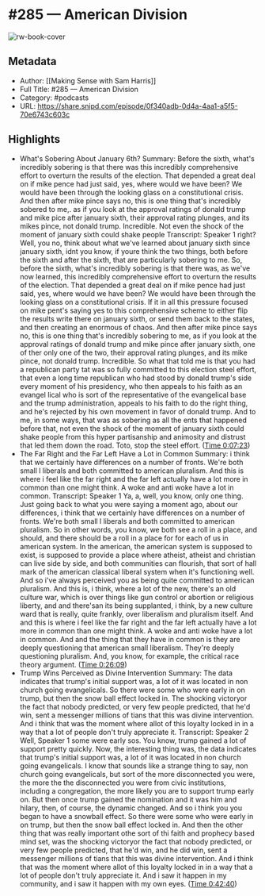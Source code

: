 # #285 — American Division

![rw-book-cover](https://images.weserv.nl/?url=https%3A%2F%2Fssl-static.libsyn.com%2Fp%2Fassets%2F0%2F9%2F7%2Fe%2F097e1e1107a7009a%2FMAKING_SENSE_MASTER.png&w=100&h=100)

## Metadata
- Author: [[Making Sense with Sam Harris]]
- Full Title: #285 — American Division
- Category: #podcasts
- URL: https://share.snipd.com/episode/0f340adb-0d4a-4aa1-a5f5-70e6743c603c

## Highlights
- What's Sobering About January 6th?
  Summary:
  Before the sixth, what's incredibly sobering is that there was this incredibly comprehensive effort to overturn the results of the election. That depended a great deal on if mike pence had just said, yes, where would we have been? We would have been through the looking glass on a constitutional crisis. And then after mike pince says no, this is one thing that's incredibly sobered to me,. as if you look at the approval ratings of donald trump and mike pice after january sixth, their approval rating plunges, and its mikes pince, not donald trump. Incredible. Not even the shock of the moment of january sixth could shake people
  Transcript:
  Speaker 1
  right? Well, you no, think about what we've learned about january sixth since january sixth, idnt you know, if youre think the two things, both before the sixth and after the sixth, that are particularly sobering to me. So, before the sixth, what's incredibly sobering is that there was, as we've now learned, this incredibly comprehensive effort to overturn the results of the election. That depended a great deal on if mike pence had just said, yes, where would we have been? We would have been through the looking glass on a constitutional crisis. If it in all this pressure focused on mike pent's saying yes to this comprehensive scheme to either flip the results write there on january sixth, or send them back to the states, and then creating an enormous of chaos. And then after mike pince says no, this is one thing that's incredibly sobering to me, as if you look at the approval ratings of donald trump and mike pince after january sixth, one of ther only one of the two, their approval rating plunges, and its mike pince, not donald trump. Incredible. So what that told me is that you had a republican party tat was so fully committed to this election steel effort, that even a long time republican who had stood by donald trump's side every moment of his presidency, who then appeals to his faith as an evangel lical who is sort of the representative of the evangelical base and the trump administration, appeals to his faith to do the right thing, and he's rejected by his own movement in favor of donald trump. And to me, in some ways, that was as sobering as all the ents that happened before that, not even the shock of the moment of january sixth could shake people from this hyper partisanship and animosity and distrust that led them down the road. Toto, stop the steel effort. ([Time 0:07:23](https://share.snipd.com/snip/b40ff5b0-4fe4-4d78-b51d-a19c1563b532))
- The Far Right and the Far Left Have a Lot in Common
  Summary:
  i think that we certainly have differences on a number of fronts. We're both small l liberals and both committed to american pluralism. And this is where i feel like the far right and the far left actually have a lot more in common than one might think. A woke and anti woke have a lot in common.
  Transcript:
  Speaker 1
  Ya, a, well, you know, only one thing. Just going back to what you were saying a moment ago, about our differences, i think that we certainly have differences on a number of fronts. We're both small l liberals and both committed to american pluralism. So in other words, you know, we both see a roll in a place, and should, and there should be a roll in a place for for each of us in american system. In the american, the american system is supposed to exist, is supposed to provide a place where atheist, atheist and christian can live side by side, and both communities can flourish, that sort of hall mark of the american classical liberal system when it's functioning well. And so i've always perceived you as being quite committed to american pluralism. And this is, i think, where a lot of the new, there's an old culture war, which is over things like gun control or abortion or religious liberty, and and there'san its being supplanted, i think, by a new culture ward that is really, quite frankly, over liberalism and pluralism itself. And and this is where i feel like the far right and the far left actually have a lot more in common than one might think. A woke and anti woke have a lot in common. And and the thing that they have in common is they are deeply questioning that american small liberalism. They're deeply questioning pluralism. And, you know, for example, the critical race theory argument. ([Time 0:26:09](https://share.snipd.com/snip/ad86fee1-51c2-4dad-ac3f-40203c7df692))
- Trump Wins Perceived as Divine Intervention
  Summary:
  The data indicates that trump's initial support was, a lot of it was located in non church going evangelicals. So there were some who were early in on trump, but then the snow ball effect locked in. The shocking victoryor the fact that nobody predicted, or very few people predicted, that he'd win, sent a messenger millions of tians that this was divine intervention. And i think that was the moment where allot of this loyalty locked in in a way that a lot of people don't truly appreciate it.
  Transcript:
  Speaker 2
  Well,
  Speaker 1
  some were early sos. You know, trump gained a lot of support pretty quickly. Now, the interesting thing was, the data indicates that trump's initial support was, a lot of it was located in non church going evangelicals. I know that sounds like a strange thing to say, non church going evangelicals, but sort of the more disconnected you were, the more the the disconnected you were from civic institutions, including a congregation, the more likely you are to support trump early on. But then once trump gained the nomination and it was him and hilary, then, of course, the dynamic changed. And so i think you you began to have a snowball effect. So there were some who were early in on trump, but then the snow ball effect locked in. And then the other thing that was really important othe sort of thi faith and prophecy based mind set, was the shocking victoryor the fact that nobody predicted, or very few people predicted, that he'd win, and he did win, sent a messenger millions of tians that this was divine intervention. And i think that was the moment where allot of this loyalty locked in in a way that a lot of people don't truly appreciate it. And i saw it happen in my community, and i saw it happen with my own eyes. ([Time 0:42:40](https://share.snipd.com/snip/68254b36-af79-456d-ba36-045d29be4f62))
